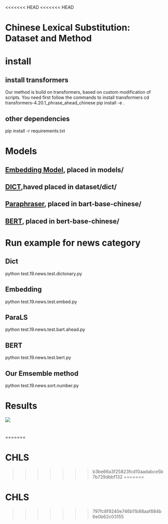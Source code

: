 <<<<<<< HEAD
<<<<<<< HEAD
# Chinese Lexical Substitution: Dataset and Method


# install 
## install transformers
Our method is build on transformers, based on custom modification of scripts. You need first follow the commands to install transformers
cd transformers-4.20.1_phrase_ahead_chinese
pip install -e .

## other dependencies

pip install -r requirements.txt

# Models 

## [Embedding Model](https://github.com/Embedding/Chinese-Word-Vectors), placed in models/

## [DICT](https://pan.baidu.com/share/link?shareid=2858555949&uk=2738088569),haved placed in dataset/dict/

## [Paraphraser](https://drive.google.com/file/d/1pXYDbVJQnVzjcLwGJzSWbX0dFtBqRStm/view?usp=sharing), placed in bart-base-chinese/


## [BERT](https://huggingface.co/bert-base-chinese), placed in bert-base-chinese/


# Run example for news category 

## Dict
python test.19.news.test.dictonary.py
## Embedding 
python test.19.news.test.embed.py
## ParaLS
python test.19.news.test.bart.ahead.py
## BERT
python test.19.news.test.bert.py
## Our Emsemble method
python test.19.news.sort.number.py


# Results
![](PGLS.jpg)

# 
=======
# CHLS
>>>>>>> b3be66a3f25823fcd10aadabce5b7b729dbbf132
=======
# CHLS
>>>>>>> 797fc8f9240e746b11b88aaf884b6e0b62c03155
